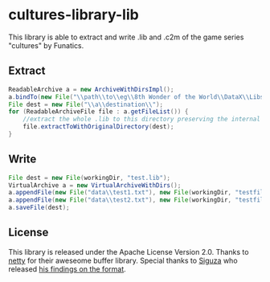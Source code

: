 # cultures-library-lib
This library is able to extract and write .lib and .c2m of the game series "cultures" by Funatics.

## Extract
```java
ReadableArchive a = new ArchiveWithDirsImpl();
a.bindTo(new File("\\path\\to\\eg\\8th Wonder of the World\\DataX\\Libs\\data0001.lib"));
File dest = new File("\\a\\destination\\");
for (ReadableArchiveFile file : a.getFileList()) {
    //extract the whole .lib to this directory preserving the internal path
    file.extractToWithOriginalDirectory(dest);
}
```

## Write
```java
File dest = new File(workingDir, "test.lib");
VirtualArchive a = new VirtualArchiveWithDirs();
a.appendFile(new File("data\\test1.txt"), new File(workingDir, "testfile1.txt"));
a.appendFile(new File("data\\test2.txt"), new File(workingDir, "testfile2.txt"));
a.saveFile(dest);
```

## License
This library is released under the Apache License Version 2.0.
Thanks to [netty](http://netty.io/) for their aweseome buffer library.
Special thanks to [Siguza](http://siguza.net/) who released [his findings on the format](http://classic.cultrix.org/specs/c2m_lib.html).
